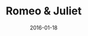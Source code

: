 ---
subheader: ''
description: "<p>by William Shakespeare<br/>\ndirected by Mariel Shlomchik</p> <p>Two\
  \ industrial powerhouses, the Capulets and the Montagues, grind through the competition\
  \ in turn-of-the-century Pittsburgh. Amid ever expanding production and a gruesome\
  \ family rivalry, two heirs of industry fall in love. But in the Dean\u2019s Men\
  \ outdoor rendition of Romeo and Juliet directed by Mariel Shlomchik, romance is\
  \ no match for violence and greed in the grit of the city and even the smoggiest\
  \ of skies can\u2019t hide these lovers from their star-crossed fate. After all,\
  \ blood may run thicker than water, but nothing makes the blood run like cold hard\
  \ cash.</p><p><strong>Emma Maltby</strong> (Juliet) is a second-year in the College\
  \ majoring in TAPS and English. Previous UT credits include <em>The Seagull</em>\
  \ (Nina), <em>Suburbia</em> (Bee-Bee), <em>Rumors</em> (Chris Gorman), and <em>Macbeth</em>\
  \ (Lady Macduff). She has also acted for New Work Week, as well as several Weekend\
  \ of Workshops and Theater [24] festivals. Emma serves on UT's committee.</p><p><strong>Laura\
  \ Bevington</strong> (Romeo) is a second-year TAPS major. Previous credits include\
  \ <em>Twelfth Night </em>(Assistant Director), <em>Richard II </em>(Duchess of Gloucester),\
  \ and <em>Henry V</em> (Alice and others). After a quarter off, Laura is stoked\
  \ to be working on another great show with the Dean's Men!</p><p><strong>Clair Fuller</strong>\
  \ (Tybalt) is a fourth-year in the College majoring in Gender &amp; Sexuality Studies\
  \ and English. Last quarter, she directed a production of <em>Hamlet</em>, and has\
  \ a long history of portraying evil men with UT, the Dean's Men, and other campus\
  \ performing groups. She is proud to continue this tradition in her final production\
  \ at UChicago, and above all would like to thank the Dean's Men for all the support,\
  \ love, and growth the community has offered in the past years.</p><p><strong>Jack\
  \ Calder </strong>(Mercutio) is a second-year in the College major in Fundamentals.\
  \ He previously was the stage manager extraordinaire of <em>The Fear</em>, and the\
  \ assistant stage manager mediocaire of<em> The Monkey King</em>.</p><p><strong>Thomas\
  \ Meerschwam</strong> (Prince Escalus) is a third-year in the College majoring in\
  \ Economics and minoring in Art History. Previous acting credits include <em>Hedda\
  \ Gabler</em> (Tesman), <em>Henry V </em>(King of France) and <em>The Seagull</em>\
  \ (Yevgeny Dorn).</p><p><strong>Amelia Soth</strong> (Lady Capulet) is a third-year\
  \ in the College majoring in Near Eastern Languages and Civilizations. Previous\
  \ credits include <em>Twelfth Night </em>(Maria) and <em>Love's Labours Lost</em>\
  \ (Rosalind).</p><p><strong>Rob Geada</strong>\_(Benvolio, Paris' Page) is a student\
  \ in the College.</p><p><strong>Rebecca Husk </strong>(Lady Montague, Head Server)\
  \ is a first-year in the College majoring in something, eventually (probably). This\
  \ is her UT debut. Rebecca is also a member of Men in Drag a cappella.</p><p><strong>Patrick\
  \ McCarthy</strong> (Lord Capulet) is a third-year in the College majoring in English.\
  \ He has previously appeared in <em>By the Bog of Cats</em> (Xavier), <em>Twelfth\
  \ Night </em>(Malvolio), and <em>Rumors</em> (Ken).</p><p><strong>Alex Rodriguez</strong>\
  \ (Lord Montague) is a third-year in the College majoring in Classics. Previous\
  \ acting credits include <em>Cabaret.</em></p><p><strong>Rebecca Husk</strong><span>\_\
  (Lady Montague</span><span>) is a student in the College.</span></p><p><strong>Lexi\
  \ Turner\_</strong>(Nurse, Abraham<span>) is a student in the College.</span></p>\
  \ <p><strong>Margaret Glazier</strong> (Sister Laura) is a first-year in the College\
  \ majoring in English Literature and Political Science. Previous UT credits include\
  \ <em>Hamlet (</em>Claudius).</p><p><strong>Sam Audette</strong> is a third-year\
  \ Law, Letters, and Society major, with a film Visual Arts minor. He has been involved\
  \ in various Fire Escape and UT productions since his debut in <em>Amadeus</em>\
  \ last winter. He loves to rock climb and is a member of Delta Kappa Epsilon.</p><p><strong>Mariel\
  \ Shlomchik </strong>(Director) is a third-year in the College majoring in Biology.\
  \ <em>Romeo and Juliet </em>is her first mainstage directing experience, having\
  \ previously worked with UT and the Dean\u2019s Men in mostly a management capacity.\
  \ Previous credits include production managing<em> The Seagull, Krapp\u2019s Last\
  \ Tape</em>, and <em>Love\u2019s Labors Lost. </em>She is the current secretary\
  \ and upcoming president of the Dean\u2019s Men Board. Mariel would also like to\
  \ thank everyone who has worked so hard to bring the world of <em>Romeo and Juliet</em>\
  \ to life.</p><p><strong>Seph Mozes </strong>(Dramaturgy) is a second year student\
  \ in the College. He has worked as a dramaturge, director and actor on several Dean's\
  \ Men and independent productions while at U Chicago.</p> <p><strong>Bennett Foley</strong>\_\
  (Production Manager<span>) is a student in the College.</span></p><p><strong>Vivian\
  \ Zhang </strong>(Stage Manager) is a second-year Economics major. Previous involvement\
  \ in University Theater include <em>Twelfth Night </em>(Asst. Sound), <em>Variations\
  \ on the Death of Trotsky</em> (SM), <em>Love's Labour's Lost</em> (ASM), and <em>Closer\
  \ (</em>Asst. Set).</p><p><strong>Mike Allara\_</strong>(Assistant Stage Manager<span>)\
  \ is a student in the College.</span></p><p><strong>Stephanie Slaven-Ruffing</strong>\
  \ (Sound Designer) is a second-year in the College majoring in Anthropology and\
  \ Comparative Human Development. She\u2019s previously done sound work for the UT/Apsara\
  \ Collaboration <em>Nava Rasa: Reimagined,</em> <em>Wittgenstein\u2019s Mistress,\
  \ House of Cards, Urinetown, Suburbia, The Effect of Gamma Rays on Man in the Moon\
  \ Marigolds </em>and various workshops. She also worked on <em>Fifth Planet </em>and\
  \ <em>Closer</em>.</p><p><strong>Victoria Grose\_</strong>(Costume Designer<span>)\
  \ is a student in the College.</span></p><p><strong>Alice Sheehan</strong> (Lighting\
  \ Designer) is a second year in the College majoring in NELC and minoring in TAPS.\
  \ Previous design credits include <em>The Seagull, Miss Julie, </em>and <em>Amadeus,\
  \ </em>among other assistant and electrician credits. She is excited to join Tech\
  \ Staff in the Fall!</p><p><strong>Brandon McCallister</strong> (Props/Scenic Designer)\
  \ is a second-year in the College double majoring in TAPS and Comparative Human\
  \ Development. Previous credits include <em>Twelfth Night </em>(SM), <em>Apsara:\
  \ Navarasa Reimagined</em> (SM), A Weekend of Workshops: <em>The Monkey's Paw</em>\
  \ (Director), <em>Richard II </em>(ASM), <em>Henry V</em> (ASM), <em>Love's Labour's\
  \ Lost</em> (Asst. Director), <em>The Seagull</em> (Asst Lighting), and <em>Urinetown</em>\
  \ (Asst. Props). Brandon serves on UT's committee.</p><p><strong>Abby Adams</strong>\_\
  (Props/Scenic Designer<span>) is a student in the College.</span></p><p><strong>Coriander\
  \ Mayer</strong> (Associate Lighting Designer) is a second-year TAPS and English\
  \ major in the college. Past lighting credits include design for UT (<em>The Monkey\
  \ King, By the Bog of Cats</em>, Fall 2016 Workshops), Adventure Stage Chicago,\
  \ Eleusis Collective, Le Vorris &amp; Vox, Commedia dell Arte, RBIM, UBallet, PhiNix,\
  \ CSSA, and Madison Street Theater; master electrician for UT (<em>West Side Story,\
  \ Urinetown</em>); and electrician for Apollo Theater and Mercury Theater.</p><p><strong>Daniel\
  \ Heins</strong> (Master Electrician) does theater tech, mostly for the Dean's Men\
  \ and for pay.</p><p><strong>Jacob Goodman </strong>(Assistant Director) is a first-year\
  \ in the College majoring in Comparative Human Development and Visual Arts. This\
  \ is his first assistant directing credit. He has previously acted in <em>Twelfth\
  \ Night</em> (Duke Orsino) and <em>The Seagull</em> (Konstantin).</p><p><strong>Natalie\
  \ Wagner</strong>\_(Assistant Lighting Designer<span>) is a student in the College.</span></p><p><span><strong>Alison\
  \ Causey\_</strong>(Assistant Lighting Designer</span><span>) is a student in the\
  \ College.</span></p><p><span><strong>Katie Zellner\_</strong>(Assistant Costume\
  \ Designer</span><span>) is a student in the College.</span></p><p><span><strong>Caroline\
  \ Mejia\_</strong>(Assistant Costume Designer</span><span>) is a student in the\
  \ College.</span></p><p><span><strong>Afriti Bankwalla\_</strong>(Assistant Sound\
  \ Designer</span><span>) is a student in the College.</span></p> <p><span><strong>Jon\
  \ Tyler Hogeback\_</strong>(Assistant Sound Designer</span><span>) is a student\
  \ in the College.</span></p><p><span><strong>Caroline Pepin-Woods\_</strong>(Assistant\
  \ Sound\_Designer</span><span>) is a student in the College.</span></p> <p><span><strong>Patrick\
  \ Doyle\_</strong>(Assistant Props/Scenic Designer</span><span>) is a student in\
  \ the College.</span></p><p><span><strong>Charlie Lovejoy</strong>\_(Assistant Props/Scenic\
  \ Designer</span><span>) is a student in the College.</span></p> <p><span><strong>Beth\
  \ Ellingboe</strong>\_(Assistant Props/Scenic Designer</span><span>) is a student\
  \ in the College.</span></p><p><span><strong>Dee Nitz</strong> (Committee Liaison)\
  \ is a student in the College.</span></p><p><span><strong>Alex Morales</strong>\
  \ (Tech Staff Liaison) is a student in the College.</span></p> <p>\_</p>"
slug: romeo-juliet
title: Romeo & Juliet
layout: show-info
quarter: spring
year: 2016
season: 2015-2016 Shows
date: 2016-01-18

---